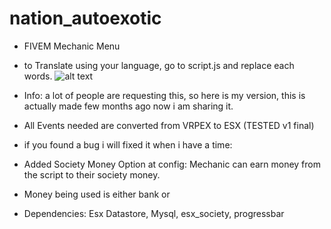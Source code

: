 # nation_autoexotic
- FIVEM Mechanic Menu
- to Translate using your language, go to script.js and replace each words.
![alt text](https://i.imgur.com/wpr9IVh.png)
- Info: a lot of people are requesting this, so here is my version, this is actually made few months ago now i am sharing it.

- All Events needed are converted from VRPEX to ESX (TESTED v1 final)

- if you found a bug i will fixed it when i have a time:

- Added Society Money Option at config: Mechanic can earn money from the script to their society money.
- Money being used is either bank or

- Dependencies: Esx Datastore, Mysql, esx_society, progressbar
